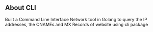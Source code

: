 ## About CLI
 Built a Command Line Interface Network tool in Golang to query the IP addresses, the CNAMEs and MX Records of website using cli package
